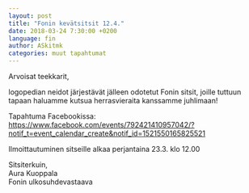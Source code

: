 ```yaml
---
layout: post
title: "Fonin kevätsitsit 12.4."
date: 2018-03-24 7:30:00 +0200
language: fin
author: ASkitmk
categories: muut tapahtumat
---
```

Arvoisat teekkarit,

logopedian neidot järjestävät jälleen odotetut Fonin sitsit, joille tuttuun tapaan haluamme kutsua herrasvieraita kanssamme juhlimaan! 

Tapahtuma Facebookissa: <https://www.facebook.com/events/792421410957042/?notif_t=event_calendar_create&notif_id=1521550165825521>

Ilmoittautuminen sitseille alkaa perjantaina 23.3. klo 12.00

Sitsiterkuin,<br>
Aura Kuoppala<br>
Fonin ulkosuhdevastaava
